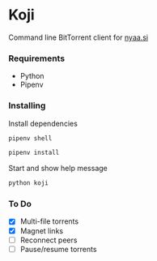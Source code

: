 # Koji
Command line BitTorrent client for [nyaa.si](https://nyaa.si/)

### Requirements
* Python
* Pipenv

### Installing
Install dependencies
```sh
pipenv shell

pipenv install
```

Start and show help message
```sh
python koji
```

### To Do
* [x] Multi-file torrents
* [x] Magnet links
* [ ] Reconnect peers
* [ ] Pause/resume torrents
